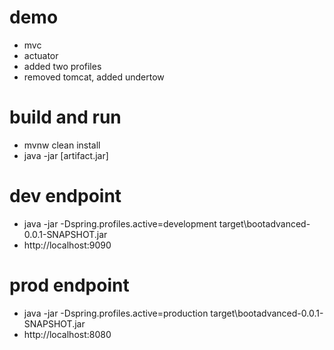 # demo
* mvc
* actuator
* added two profiles
* removed tomcat, added undertow

# build and run
* mvnw clean install
* java -jar [artifact.jar]

# dev endpoint
* java -jar -Dspring.profiles.active=development target\bootadvanced-0.0.1-SNAPSHOT.jar
* http://localhost:9090

# prod endpoint
* java -jar -Dspring.profiles.active=production target\bootadvanced-0.0.1-SNAPSHOT.jar
* http://localhost:8080
